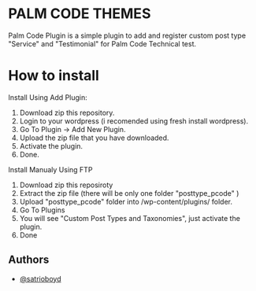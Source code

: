 
# PALM CODE THEMES

Palm Code Plugin is a simple plugin to add and register custom post type "Service" and "Testimonial" for Palm Code Technical test. 

# How to install
Install Using Add Plugin:

1. Download zip this repository.
2. Login to your wordpress (i recomended using fresh install wordpress).
3. Go To Plugin -> Add New Plugin.
4. Upload the zip file that you have downloaded.
5. Activate the plugin.
6. Done.

Install Manualy Using FTP

1. Download zip this reposiroty
2. Extract the zip file (there will be only one folder "posttype_pcode" )
3. Upload "posttype_pcode" folder into /wp-content/plugins/ folder.
4. Go To Plugins
5. You will see "Custom Post Types and Taxonomies", just activate the plugin.
7. Done

## Authors

- [@satrioboyd](https://github.com/Satr11oBoyd)

